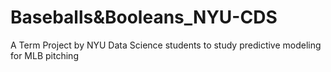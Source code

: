 # Baseballs&Booleans_NYU-CDS
A Term Project by NYU Data Science students to study predictive modeling for MLB pitching 
